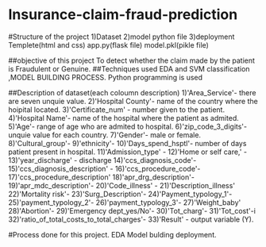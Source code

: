# Insurance-claim-fraud-prediction
#Structure of the project
1)Dataset
2)model python file
3)deployment 
        Templete(html and css)
         app.py(flask file)
         model.pkl(pikle file)
         
##objective of this project
To detect whether the claim made by the patient is Fraudulent or Genuine.
##Techniques used
 EDA and SVM classification ,MODEL BUILDING PROCESS.
 Python programming is used
 
 ##Description of dataset(each coloumn description)
1)'Area_Service'- there are seven unquie value. 
2)'Hospital County'- name of the country where the hoipital located.
3)'Certificate_num' - number given to the patient.
4)'Hospital Name'- name of the hospital where the patient as admited.
5)'Age'- range of age who are admited to hospital.
6)'zip_code_3_digits'-  unquie value for each country.
7)'Gender'- male or female.
8)'Cultural_group'- 
9)'ethnicity'- 
10)'Days_spend_hsptl'- number of days patient present in hospital.
11)'Admission_type' - 
12)'Home or self care,' -
13)'year_discharge' - discharge 
14)'ccs_diagnosis_code'- 
15)'ccs_diagnosis_description' -
16)'ccs_procedure_code'-
17)'ccs_procedure_description' 
18)'apr_drg_description'-
19)'apr_mdc_description'- 
20)'Code_illness' -
21)'Description_illness'
22)'Mortality risk'-
23)'Surg_Description'-
24)'Payment_typology_1'- 
25)'payment_typology_2'-
26)'payment_typology_3'- 
27)'Weight_baby' 
28)'Abortion'- 
29)'Emergency dept_yes/No'-
30)'Tot_charg'-
31)'Tot_cost'-i
32)'ratio_of_total_costs_to_total_charges'-
33)'Result' - output variable (Y).

#Process done for this project.
EDA
Model bulding
deployment.



         

